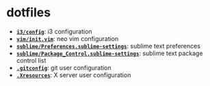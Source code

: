 # dotfiles

- **[`i3/config`](i3/config)**: i3 configuration
- **[`vim/init.vim`](vim/init.vim)**: neo vim configuration
- **[`sublime/Preferences.sublime-settings`](sublime/Preferences.sublime-settings)**: sublime text preferences
- **[`sublime/Package_Control.sublime-settings`](sublime/Package_Control.sublime-settings)**: sublime text package control list
- **[`.gitconfig`](.gitconfig)**: git user configuration
- **[`.Xresources`](.Xresources)**: X server user configuration
